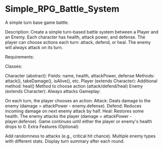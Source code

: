# Simple_RPG_Battle_System
A simple turn base game battle.

Description:
Create a simple turn-based battle system between a Player and an Enemy. Each character has health, attack power, and defense. The player can choose actions each turn: attack, defend, or heal. The enemy will always attack on its turn.

Requirements:

Classes:

Character (abstract):
Fields: name, health, attackPower, defense
Methods: attack(), takeDamage(), isAlive(), etc.
Player (extends Character):
Additional method: heal()
Method to choose action (attack/defend/heal)
Enemy (extends Character):
Always attacks
Gameplay:

On each turn, the player chooses an action:
Attack: Deals damage to the enemy (damage = attackPower - enemy.defense).
Defend: Reduces incoming damage on next enemy attack by half.
Heal: Restores some health.
The enemy attacks the player (damage = attackPower - player.defense).
Game continues until either the player or enemy's health drops to 0.
Extra Features (Optional):

Add randomness to attacks (e.g., critical hit chance).
Multiple enemy types with different stats.
Display turn summary after each round.
